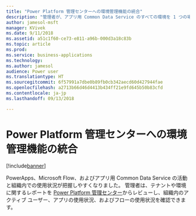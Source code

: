 ```yaml
---
title: "Power Platform 管理センターへの環境管理機能の統合"
description: "管理者が、アプリ用 Common Data Service のすべての環境を 1 つの場所からプロビジョニングし、監視し、管理できるようになります"
author: jamesol-msft
manager: KVivek
ms.date: 9/11/2018
ms.assetid: a51c1f60-ce73-e811-a96b-000d3a18c83b
ms.topic: article
ms.prod: 
ms.service: business-applications
ms.technology: 
ms.author: jamesol
audience: Power user
ms.translationtype: HT
ms.sourcegitcommit: 6f57991a7dbe0b89fb0cb342aecd60d427944fae
ms.openlocfilehash: a2713b66d46d4413b434ff21e9fd645b50b83cfd
ms.contentlocale: ja-jp
ms.lasthandoff: 09/13/2018

---
```

# <a name="unified-environment-administration-from-power-platform-admin-center"></a>Power Platform 管理センターへの環境管理機能の統合


[!include[banner](../../includes/banner.md)]

PowerApps、Microsoft Flow、およびアプリ用 Common Data Service の活動と組織内での使用状況が把握しやすくなりました。 管理者は、テナントや環境に関するレポートを [Power Platform 管理センター](https://go.microsoft.com/fwlink/?linkid=875536)からレビューし、組織内のアクティブ ユーザー、アプリの使用状況、およびフローの使用状況を確認できます。

